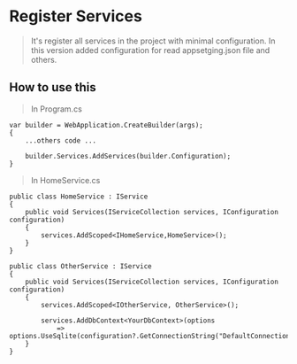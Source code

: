 # Register Services

> It's register all services in the project with minimal configuration.
> In this version added configuration for read appsetging.json file and others.

## How to use this

> In Program.cs

```code
var builder = WebApplication.CreateBuilder(args);
{
    ...others code ...

    builder.Services.AddServices(builder.Configuration);
}
```

> In HomeService.cs

```code
public class HomeService : IService
{
    public void Services(IServiceCollection services, IConfiguration configuration)
    {
        services.AddScoped<IHomeService,HomeService>();
    }
}
```

```code
public class OtherService : IService
{
    public void Services(IServiceCollection services, IConfiguration configuration)
    {
        services.AddScoped<IOtherService, OtherService>();

        services.AddDbContext<YourDbContext>(options
            => options.UseSqlite(configuration?.GetConnectionString("DefaultConnection")));
    }
}
```
